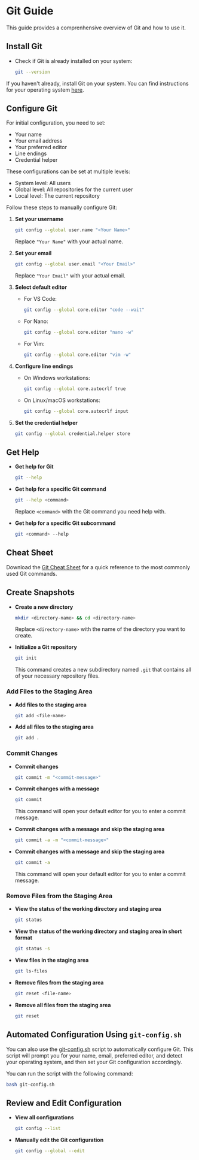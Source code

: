 # Git Guide

This guide provides a comprenhensive overview of Git and how to use it.

## Install Git

- Check if Git is already installed on your system:

    ```bash
    git --version
    ```

If you haven't already, install Git on your system. You can find instructions for your operating system [here](https://git-scm.com/book/en/v2/Getting-Started-Installing-Git).

## Configure Git

For initial configuration, you need to set:

- Your name
- Your email address
- Your preferred editor
- Line endings
- Credential helper

These configurations can be set at multiple levels:

- System level: All users
- Global level: All repositories for the current user
- Local level: The current repository

Follow these steps to manually configure Git:

1. **Set your username**

    ```bash
    git config --global user.name "<Your Name>"
    ```

    Replace `"Your Name"` with your actual name.

2. **Set your email**

    ```bash
    git config --global user.email "<Your Email>"
    ```

    Replace `"Your Email"` with your actual email.

3. **Select default editor**

    - For VS Code:

      ```bash
      git config --global core.editor "code --wait"
      ```

    - For Nano:

      ```bash
      git config --global core.editor "nano -w"
      ```

    - For Vim:

      ```bash
      git config --global core.editor "vim -w"
      ```

4. **Configure line endings**

    - On Windows workstations:

      ```bash
      git config --global core.autocrlf true
      ```

    - On Linux/macOS workstations:

      ```bash
      git config --global core.autocrlf input
      ```

5. **Set the credential helper**

    ```bash
    git config --global credential.helper store
    ```

## Get Help

- **Get help for Git**

    ```bash
    git --help
    ```

- **Get help for a specific Git command**

    ```bash
    git --help <command>
    ```

    Replace `<command>` with the Git command you need help with.

- **Get help for a specific Git subcommand**

    ```bash
    git <command> --help
    ```

## Cheat Sheet

Download the [Git Cheat Sheet](Git-Cheat-Sheet.pdf) for a quick reference to the most commonly used Git commands.

## Create Snapshots

- **Create a new directory**

    ```bash
    mkdir <directory-name> && cd <directory-name>
    ```

    Replace `<directory-name>` with the name of the directory you want to create.

- **Initialize a Git repository**

    ```bash
    git init
    ```

    This command creates a new subdirectory named `.git` that contains all of your necessary repository files.

### Add Files to the Staging Area

- **Add files to the staging area**

    ```bash
    git add <file-name>
    ```

- **Add all files to the staging area**

    ```bash
    git add .
    ```

### Commit Changes

- **Commit changes**

    ```bash
    git commit -m "<commit-message>"
    ```

- **Commit changes with a message**

    ```bash
    git commit
    ```

    This command will open your default editor for you to enter a commit message.

- **Commit changes with a message and skip the staging area**

    ```bash
    git commit -a -m "<commit-message>"
    ```

- **Commit changes with a message and skip the staging area**

    ```bash
    git commit -a
    ```

    This command will open your default editor for you to enter a commit message.

### Remove Files from the Staging Area

- **View the status of the working directory and staging area**

    ```bash
    git status
    ```

- **View the status of the working directory and staging area in short format**

    ```bash
    git status -s
    ```

- **View files in the staging area**

    ```bash
    git ls-files
    ```

- **Remove files from the staging area**

    ```bash
    git reset <file-name>
    ```

- **Remove all files from the staging area**

    ```bash
    git reset
    ```

## Automated Configuration Using `git-config.sh`

You can also use the [git-config.sh](https://github.com/muritalatolanrewaju/KnowledgeBase-Tech/blob/main/docs/Git/git-config.sh) script to automatically configure Git. This script will prompt you for your name, email, preferred editor, and detect your operating system, and then set your Git configuration accordingly.

You can run the script with the following command:

```bash
bash git-config.sh
```

## Review and Edit Configuration

- **View all configurations**

    ```bash
    git config --list
    ```

- **Manually edit the Git configuration**

    ```bash
    git config --global --edit
    ```
